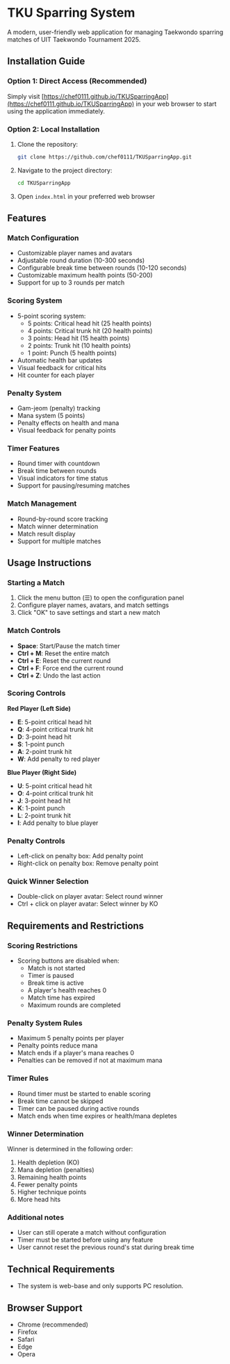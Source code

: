 # TKU Sparring System

A modern, user-friendly web application for managing Taekwondo sparring matches of UIT Taekwondo Tournament 2025.

## Installation Guide

### Option 1: Direct Access (Recommended)
Simply visit [https://chef0111.github.io/TKUSparringApp](https://chef0111.github.io/TKUSparringApp) in your web browser to start using the application immediately.

### Option 2: Local Installation
1. Clone the repository:
   ```bash
   git clone https://github.com/chef0111/TKUSparringApp.git
   ```
2. Navigate to the project directory:
   ```bash
   cd TKUSparringApp
   ```
3. Open `index.html` in your preferred web browser

## Features

### Match Configuration
- Customizable player names and avatars
- Adjustable round duration (10-300 seconds)
- Configurable break time between rounds (10-120 seconds)
- Customizable maximum health points (50-200)
- Support for up to 3 rounds per match

### Scoring System
- 5-point scoring system:
  - 5 points: Critical head hit (25 health points)
  - 4 points: Critical trunk hit (20 health points)
  - 3 points: Head hit (15 health points)
  - 2 points: Trunk hit (10 health points)
  - 1 point: Punch (5 health points)
- Automatic health bar updates
- Visual feedback for critical hits
- Hit counter for each player

### Penalty System
- Gam-jeom (penalty) tracking
- Mana system (5 points)
- Penalty effects on health and mana
- Visual feedback for penalty points

### Timer Features
- Round timer with countdown
- Break time between rounds
- Visual indicators for time status
- Support for pausing/resuming matches

### Match Management
- Round-by-round score tracking
- Match winner determination
- Match result display
- Support for multiple matches

## Usage Instructions

### Starting a Match
1. Click the menu button (☰) to open the configuration panel
2. Configure player names, avatars, and match settings
3. Click "OK" to save settings and start a new match

### Match Controls
- **Space**: Start/Pause the match timer
- **Ctrl + M**: Reset the entire match
- **Ctrl + E**: Reset the current round
- **Ctrl + F**: Force end the current round
- **Ctrl + Z**: Undo the last action

### Scoring Controls
**Red Player (Left Side)**
- **E**: 5-point critical head hit
- **Q**: 4-point critical trunk hit
- **D**: 3-point head hit
- **S**: 1-point punch
- **A**: 2-point trunk hit
- **W**: Add penalty to red player

**Blue Player (Right Side)**
- **U**: 5-point critical head hit
- **O**: 4-point critical trunk hit
- **J**: 3-point head hit
- **K**: 1-point punch
- **L**: 2-point trunk hit
- **I**: Add penalty to blue player

### Penalty Controls
- Left-click on penalty box: Add penalty point
- Right-click on penalty box: Remove penalty point

### Quick Winner Selection
- Double-click on player avatar: Select round winner
- Ctrl + click on player avatar: Select winner by KO

## Requirements and Restrictions

### Scoring Restrictions
- Scoring buttons are disabled when:
  - Match is not started
  - Timer is paused
  - Break time is active
  - A player's health reaches 0
  - Match time has expired
  - Maximum rounds are completed

### Penalty System Rules
- Maximum 5 penalty points per player
- Penalty points reduce mana
- Match ends if a player's mana reaches 0
- Penalties can be removed if not at maximum mana

### Timer Rules
- Round timer must be started to enable scoring
- Break time cannot be skipped
- Timer can be paused during active rounds
- Match ends when time expires or health/mana depletes

### Winner Determination
Winner is determined in the following order:
1. Health depletion (KO)
2. Mana depletion (penalties)
3. Remaining health points
4. Fewer penalty points
5. Higher technique points
6. More head hits

### Additional notes
- User can still operate a match without configuration
- Timer must be started before using any feature
- User cannot reset the previous round's stat during break time

## Technical Requirements
- The system is web-base and only supports PC resolution.

## Browser Support
- Chrome (recommended)
- Firefox
- Safari
- Edge
- Opera 
